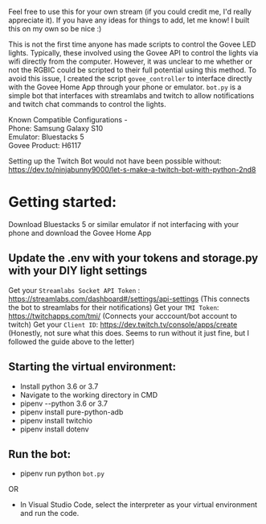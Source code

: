 Feel free to use this for your own stream (if you could credit me, I'd really appreciate it). If you have any ideas for things to add, let me know! I built this on my own so be nice :)

This is not the first time anyone has made scripts to control the Govee LED lights. Typically, these involved using the Govee API to control the lights via wifi directly from the computer. However, it was unclear to me whether or not the RGBIC could be scripted to their full potential using this method. To avoid this issue, I created the script `govee_controller` to interface directly with the Govee Home App through your phone or emulator. `bot.py` is a simple bot that interfaces with streamlabs and twitch to allow notifications and twitch chat commands to control the lights.

Known Compatible Configurations -<br />
Phone: Samsung Galaxy S10 <br />
Emulator: Bluestacks 5 <br />
Govee Product: H6117

Setting up the Twitch Bot would not have been possible without: https://dev.to/ninjabunny9000/let-s-make-a-twitch-bot-with-python-2nd8

# Getting started:

Download Bluestacks 5 or similar emulator if not interfacing with your phone and download the Govee Home App

## Update the .env with your tokens and storage.py with your DIY light settings
Get your `Streamlabs Socket API Token` : https://streamlabs.com/dashboard#/settings/api-settings (This connects the bot to streamlabs for their notifications)
Get your `TMI Token`:  https://twitchapps.com/tmi/ (Connects your acccount/bot account to twitch)
Get your `Client ID`: https://dev.twitch.tv/console/apps/create (Honestly, not sure what this does. Seems to run without it just fine, but I followed the guide above to the letter)

## Starting the virtual environment:
 - Install python 3.6 or 3.7
 - Navigate to the working directory in CMD
 - pipenv --python 3.6 or 3.7
 - pipenv install pure-python-adb
 - pipenv install twitchio
 - pipenv install dotenv
 
## Run the bot:
  - pipenv run python `bot.py`
  
  OR 
  
  - In Visual Studio Code, select the interpreter as your virtual environment and run the code.
